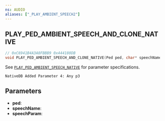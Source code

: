 ```yaml
---
ns: AUDIO
aliases: ["_PLAY_AMBIENT_SPEECH2"]
---
```

## PLAY_PED_AMBIENT_SPEECH_AND_CLONE_NATIVE

```c
// 0xC6941B4A3A8FBBB9 0x444180DB
void PLAY_PED_AMBIENT_SPEECH_AND_CLONE_NATIVE(Ped ped, char* speechName, char* speechParam);
```

See [`PLAY_PED_AMBIENT_SPEECH_NATIVE`](#_0x8E04FEDD28D42462) for parameter specifications.

```
NativeDB Added Parameter 4: Any p3
```

## Parameters
* **ped**: 
* **speechName**: 
* **speechParam**: 

